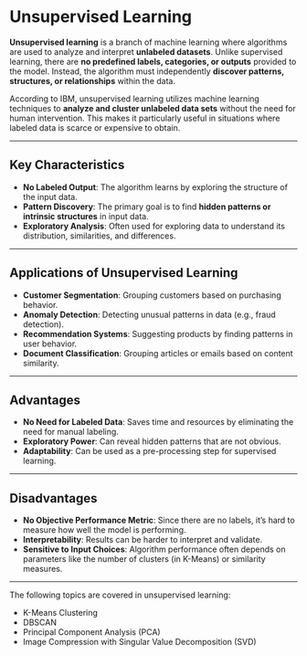 # Unsupervised Learning

**Unsupervised learning** is a branch of machine learning where algorithms are used to analyze and interpret **unlabeled datasets**. Unlike supervised learning, there are **no predefined labels, categories, or outputs** provided to the model. Instead, the algorithm must independently **discover patterns, structures, or relationships** within the data.

According to IBM, unsupervised learning utilizes machine learning techniques to **analyze and cluster unlabeled data sets** without the need for human intervention. This makes it particularly useful in situations where labeled data is scarce or expensive to obtain.

---

## Key Characteristics

- **No Labeled Output**: The algorithm learns by exploring the structure of the input data.
- **Pattern Discovery**: The primary goal is to find **hidden patterns or intrinsic structures** in input data.
- **Exploratory Analysis**: Often used for exploring data to understand its distribution, similarities, and differences.

---

## Applications of Unsupervised Learning

- **Customer Segmentation**: Grouping customers based on purchasing behavior.
- **Anomaly Detection**: Detecting unusual patterns in data (e.g., fraud detection).
- **Recommendation Systems**: Suggesting products by finding patterns in user behavior.
- **Document Classification**: Grouping articles or emails based on content similarity.

---

## Advantages

- **No Need for Labeled Data**: Saves time and resources by eliminating the need for manual labeling.
- **Exploratory Power**: Can reveal hidden patterns that are not obvious.
- **Adaptability**: Can be used as a pre-processing step for supervised learning.

---

## Disadvantages

- **No Objective Performance Metric**: Since there are no labels, it’s hard to measure how well the model is performing.
- **Interpretability**: Results can be harder to interpret and validate.
- **Sensitive to Input Choices**: Algorithm performance often depends on parameters like the number of clusters (in K-Means) or similarity measures.

---

The following topics are covered in unsupervised learning:
* K-Means Clustering
* DBSCAN
* Principal Component Analysis (PCA)
* Image Compression with Singular Value Decomposition (SVD)
